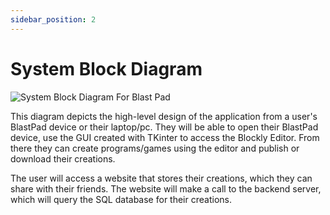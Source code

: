 ```yaml
---
sidebar_position: 2
---
```


# System Block Diagram
![System Block Diagram For Blast Pad](https://i.imgur.com/wCdkUu3.png)

This diagram depicts the high-level design of the application from a user's BlastPad device or their laptop/pc. They will be able to open their BlastPad device, use the GUI created with TKinter to access the Blockly Editor. From there they can create programs/games using the editor and publish or download their creations.

The user will access a website that stores their creations, which they can share with their friends. The website will make a call to the backend server, which will query the SQL database for their creations.
